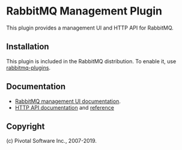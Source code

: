 # RabbitMQ Management Plugin

This plugin provides a management UI and HTTP API for RabbitMQ.

## Installation

This plugin is included in the RabbitMQ distribution. To enable
it, use [rabbitmq-plugins](https://www.rabbitmq.com/man/rabbitmq-plugins.1.man.html).

## Documentation

 * [RabbitMQ management UI documentation](https://www.rabbitmq.com/management.html).
 * [HTTP API documentation](https://www.rabbitmq.com/management.html#http-api) and [reference](https://raw.githack.com/rabbitmq/rabbitmq-management/rabbitmq_v3_6_9/priv/www/api/index.html)

## Copyright

(c) Pivotal Software Inc., 2007-2019.
